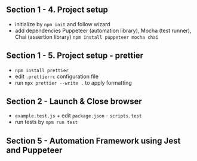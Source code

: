 ## Section 1 - 4. Project setup

- initialize by `npm init` and follow wizard
- add dependencies Puppeteer (automation library), Mocha (test runner), Chai (assertion library)
  `npm install puppeteer mocha chai`

## Section 1 - 5. Project setup - prettier

- `npm install prettier`
- edit `.prettierrc` configuration file
- run `npx prettier --write .` to apply formatting

## Section 2 - Launch & Close browser

- `example.test.js` + edit `package.json` - `scripts.test`
- run tests by `npm run test`

## Section 5 - Automation Framework using Jest and Puppeteer

